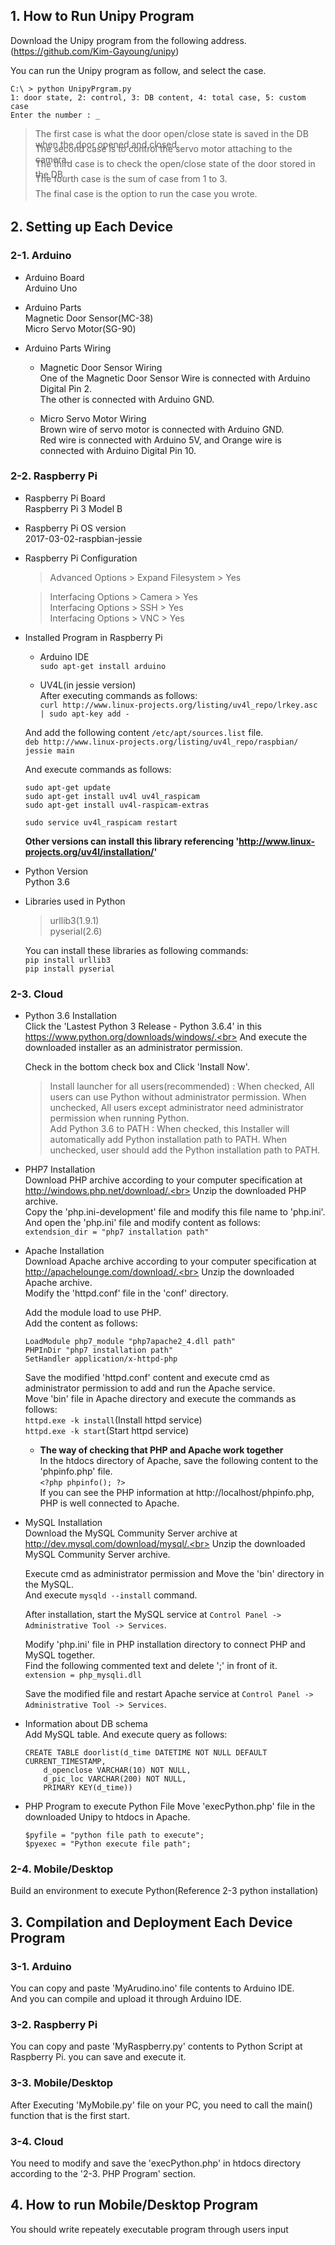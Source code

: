 ## 1. How to Run Unipy Program

  Download the Unipy program from the following address.<br>
  (https://github.com/Kim-Gayoung/unipy)

  You can run the Unipy program as follow, and select the case.

  ```
  C:\ > python UnipyPrgram.py
  1: door state, 2: control, 3: DB content, 4: total case, 5: custom case
  Enter the number : _
  ```

  > <p style="height:10px;">The first case is what the door open/close state is saved in the DB when the door opened and closed.</p>
  > <p style="height:10px;">The second case is to control the servo motor attaching to the camera.</p>
  > <p style="height:10px;">The third case is to check the open/close state of the door stored in the DB.</p>
  > <p style="height:10px;">The fourth case is the sum of case from 1 to 3.</p>
  > <p style="height:20px;">The final case is the option to run the case you wrote.</p>


## 2. Setting up Each Device
### 2-1. Arduino
- Arduino Board<br>
  Arduino Uno

- Arduino Parts<br>
  Magnetic Door Sensor(MC-38)<br>
  Micro Servo Motor(SG-90)


- Arduino Parts Wiring
  * Magnetic Door Sensor Wiring<br>
    One of the Magnetic Door Sensor Wire is connected with Arduino Digital Pin 2.<br>
    The other is connected with Arduino GND.

  * Micro Servo Motor Wiring<br>
    Brown wire of servo motor is connected with Arduino GND.<br>
    Red wire is connected with Arduino 5V, and Orange wire is connected with Arduino Digital Pin 10.


### 2-2. Raspberry Pi
- Raspberry Pi Board<br>
  Raspberry Pi 3 Model B

- Raspberry Pi OS version<br>
  2017-03-02-raspbian-jessie

- Raspberry Pi Configuration<br>
  > Advanced Options > Expand Filesystem > Yes

  > Interfacing Options > Camera > Yes<br>
  > Interfacing Options > SSH > Yes<br>
  > Interfacing Options > VNC > Yes<br>

- Installed Program in Raspberry Pi
  * Arduino IDE<br>
  `sudo apt-get install arduino`

  * UV4L(in jessie version)<br>
  After executing commands as follows:<br>
  `curl http://www.linux-projects.org/listing/uv4l_repo/lrkey.asc | sudo apt-key add -`

  And add the following content `/etc/apt/sources.list` file.<br>
  `deb http://www.linux-projects.org/listing/uv4l_repo/raspbian/ jessie main`

  And execute commands as follows:
  ```
  sudo apt-get update
  sudo apt-get install uv4l uv4l_raspicam
  sudo apt-get install uv4l-raspicam-extras

  sudo service uv4l_raspicam restart
  ```

  **Other versions can install this library referencing 'http://www.linux-projects.org/uv4l/installation/'**

- Python Version<br>
  Python 3.6

- Libraries used in Python
  > urllib3(1.9.1)<br>
  > pyserial(2.6)

  You can install these libraries as following commands:<br>
  `pip install urllib3`<br>
  `pip install pyserial`<br>

### 2-3. Cloud
- Python 3.6 Installation<br>
  Click the 'Lastest Python 3 Release - Python 3.6.4' in this https://www.python.org/downloads/windows/.<br>
  And execute the downloaded installer as an administrator permission.

  Check in the bottom check box and Click 'Install Now'.
  > Install launcher for all users(recommended) : When checked, All users can use Python without administrator permission. When unchecked, All users except administrator need administrator permission when running Python.<br>
  > Add Python 3.6 to PATH : When checked, this Installer will automatically add Python installation path to PATH. When unchecked, user should add the Python installation path to PATH.

- PHP7 Installation<br>
  Download PHP archive according to your computer specification at http://windows.php.net/download/.<br>
  Unzip the downloaded PHP archive.<br>
  Copy the 'php.ini-development' file  and modify this file name to 'php.ini'.<br>
  And open the 'php.ini' file and modify content as follows:<br>
  `extendsion_dir = "php7 installation path"`<br>

- Apache Installation<br>
  Download Apache archive according to your computer specification at http://apachelounge.com/download/.<br>
  Unzip the downloaded Apache archive.<br>
  Modify the 'httpd.conf' file in the 'conf' directory.<br>

  Add the module load to use PHP.<br>
  Add the content as follows:
  ```
  LoadModule php7_module "php7apache2_4.dll path"
  PHPInDir "php7 installation path"
  SetHandler application/x-httpd-php
  ```

  Save the modified 'httpd.conf' content and execute cmd as administrator permission to add and run the Apache service.<br>
  Move 'bin' file in Apache directory and execute the commands as follows:<br>
  `httpd.exe -k install`(Install httpd service)<br>
  `httpd.exe -k start`(Start httpd service)<br>

  * **The way of checking that PHP and Apache work together**<br>
    In the htdocs directory of Apache, save the following content to the 'phpinfo.php' file.<br>
    `<?php phpinfo(); ?>`<br>
    If you can see the PHP information at http://localhost/phpinfo.php, PHP is well connected to Apache.<br>

- MySQL Installation<br>
  Download the MySQL Community Server archive at http://dev.mysql.com/download/mysql/.<br>
  Unzip the downloaded MySQL Community Server archive.<br>

  Execute cmd as administrator permission and Move the 'bin' directory in the MySQL.<br>
  And execute `mysqld --install` command.<br>

  After installation, start the MySQL service at `Control Panel -> Administrative Tool -> Services`.<br>

  Modify 'php.ini' file in PHP installation directory to connect PHP and MySQL together.<br>
  Find the following commented text and delete ';' in front of it.<br>
  `extension = php_mysqli.dll`

  Save the modified file and restart Apache service at `Control Panel -> Administrative Tool -> Services`.

- Information about DB schema<br>
  Add MySQL table. And execute query as follows:
  ```
  CREATE TABLE doorlist(d_time DATETIME NOT NULL DEFAULT CURRENT_TIMESTAMP,
      d_openclose VARCHAR(10) NOT NULL,
      d_pic_loc VARCHAR(200) NOT NULL,
      PRIMARY KEY(d_time))
  ```

- PHP Program to execute Python File
  Move 'execPython.php' file in the downloaded Unipy to htdocs in Apache.
  ```
  $pyfile = "python file path to execute";
  $pyexec = "Python execute file path";
  ```

### 2-4. Mobile/Desktop
Build an environment to execute Python(Reference 2-3 python installation)

## 3. Compilation and Deployment Each Device Program
### 3-1. Arduino
You can copy and paste 'MyArudino.ino' file contents to Arduino IDE.<br>
And you can compile and upload it through Arduino IDE.<br>

### 3-2. Raspberry Pi
You can copy and paste 'MyRaspberry.py' contents to Python Script at Raspberry Pi.
you can save and execute it.

### 3-3. Mobile/Desktop
After Executing 'MyMobile.py' file on your PC, you need to call the main() function that is the first start.

### 3-4. Cloud
You need to modify and save the 'execPython.php' in htdocs directory according to the '2-3. PHP Program' section.

## 4. How to run Mobile/Desktop Program
You should write repeately executable program through users input